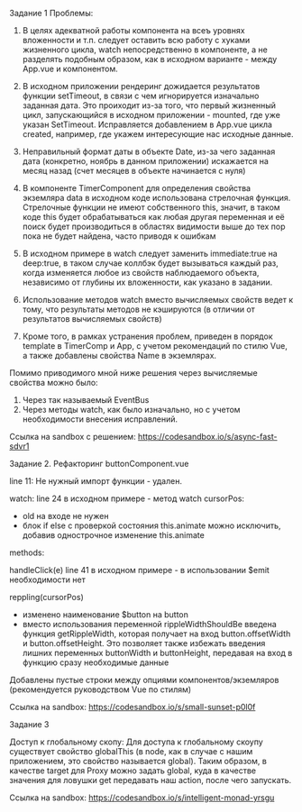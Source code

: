 Задание 1
Проблемы:
1. В целях адекватной работы компонента на всеъ уровнях вложенности и т.п.
   следует оставить всю работу с хуками жизненного цикла, watch непосредственно
   в компоненте, а не разделять подобным образом, как в исходном варианте -
   между App.vue и компонентом.


1. В исходном приложении рендеринг дожидается результатов
   функции setTimeout, в связи с чем игнорируется изначально
   заданная дата. Это проиходит из-за того, что первый жизненный цикл, запускающийся в исходном приложении - mounted, где уже указан SetTimeout. Исправляется добавлением в App.vue цикла created, например, где укажем интересующие нас исходные данные.

2. Неправильный формат даты в объекте Date, из-за чего заданная дата (конкретно, ноябрь в данном приложении) искажается на месяц назад
   (счет месяцев в объекте начинается с нуля)

3. В компоненте TimerComponent для определения свойства экземляра data в исходном коде
   использована стрелочная функция. Стрелочные функции не имеют собственного this, значит, в таком коде
   this будет обрабатываться как любая другая переменная и её поиск будет производиться в областях видимости выше до тех пор пока не будет найдена, часто приводя к ошибкам

4. В исходном примере в watch следует заменить immediate:true на deep:true, в таком случае коллбэк будет вызываться каждый раз, когда изменяется любое из свойств
   наблюдаемого объекта, независимо от глубины их вложенности, как указано в задании.

5. Использование методов watch вместо вычисляемых свойств ведет к тому, что результаты методов не кэшируются (в отличии от результатов вычисляемых свойств)

6. Кроме того, в рамках устранения проблем, приведен в порядок template в TimerComp и App, с учетом рекомендаций по стилю Vue, а также добавлены свойства Name в экземлярах. 
 
Помимо приводимого мной ниже решения через вычисляемые свойства можно было:
1. Через так называемый EventBus
2. Через методы watch, как было изначально, но с учетом необходимости внесения исправлений.
   
Ссылка на sandbox с решением:
https://codesandbox.io/s/async-fast-sdvr1

Задание 2. Рефакторинг
buttonComponent.vue

line 11:
Не нужный импорт функции - удален.

watch:
line 24 в исходном примере - метод watch cursorPos:
- old на входе не нужен
- блок if else с проверкой состояния this.animate можно исключить, добавив однострочное изменение this.animate

methods:

handleClick(e)
line 41 в исходном примере - в использовании $emit необходимости нет

reppling(cursorPos)
- изменено наименование $button на button
- вместо использования переменной rippleWidthShouldBe введена функция getRippleWidth,
  которая получает на вход button.offsetWidth и button.offsetHeight. Это позволяет также избежать
  введения лишних переменных buttonWidth и buttonHeight, передавая на вход в функцию сразу необходимые данные


Добавлены пустые строки между опциями компонентов/экземляров (рекомендуется руководством Vue по стилям)

Ссылка на sandbox:
https://codesandbox.io/s/small-sunset-p0l0f

Задание 3

Доступ к глобальному скопу:
Для доступа к глобальному скоупу существует свойство globalThis (в node,
как в случае с нашим приложением, это свойство называется global).
Таким образом, в качестве target для Proxy можно задать global, куда в качестве
значения для ловушки get передавать наш action, после чего запускать.

Ссылка на sandbox:
https://codesandbox.io/s/intelligent-monad-yrsgu
